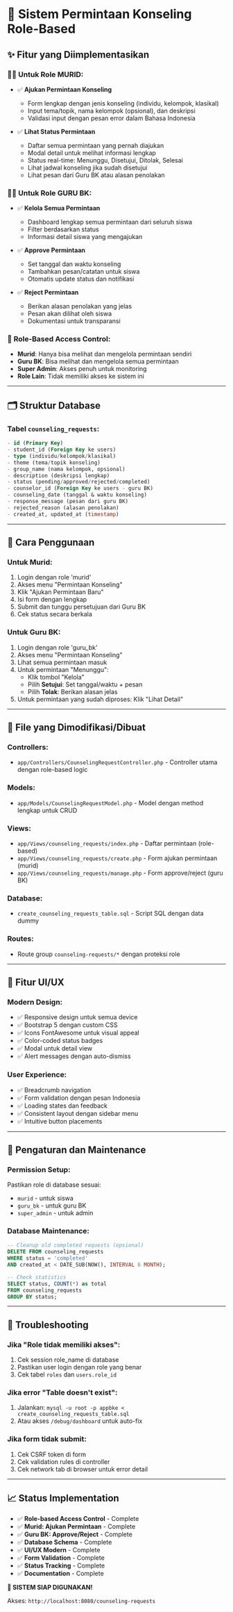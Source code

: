 # 🎯 Sistem Permintaan Konseling Role-Based

## ✨ Fitur yang Diimplementasikan

### 🧑‍🎓 **Untuk Role MURID:**
- ✅ **Ajukan Permintaan Konseling**
  - Form lengkap dengan jenis konseling (individu, kelompok, klasikal)
  - Input tema/topik, nama kelompok (opsional), dan deskripsi
  - Validasi input dengan pesan error dalam Bahasa Indonesia
  
- ✅ **Lihat Status Permintaan**
  - Daftar semua permintaan yang pernah diajukan
  - Modal detail untuk melihat informasi lengkap
  - Status real-time: Menunggu, Disetujui, Ditolak, Selesai
  - Lihat jadwal konseling jika sudah disetujui
  - Lihat pesan dari Guru BK atau alasan penolakan

### 👨‍🏫 **Untuk Role GURU BK:**
- ✅ **Kelola Semua Permintaan**
  - Dashboard lengkap semua permintaan dari seluruh siswa
  - Filter berdasarkan status
  - Informasi detail siswa yang mengajukan

- ✅ **Approve Permintaan**
  - Set tanggal dan waktu konseling
  - Tambahkan pesan/catatan untuk siswa
  - Otomatis update status dan notifikasi

- ✅ **Reject Permintaan**
  - Berikan alasan penolakan yang jelas
  - Pesan akan dilihat oleh siswa
  - Dokumentasi untuk transparansi

### 🔐 **Role-Based Access Control:**
- **Murid**: Hanya bisa melihat dan mengelola permintaan sendiri
- **Guru BK**: Bisa melihat dan mengelola semua permintaan
- **Super Admin**: Akses penuh untuk monitoring
- **Role Lain**: Tidak memiliki akses ke sistem ini

---

## 🗂️ Struktur Database

### Tabel `counseling_requests`:
```sql
- id (Primary Key)
- student_id (Foreign Key ke users)
- type (individu/kelompok/klasikal)
- theme (tema/topik konseling)
- group_name (nama kelompok, opsional)
- description (deskripsi lengkap)
- status (pending/approved/rejected/completed)
- counselor_id (Foreign Key ke users - guru BK)
- counseling_date (tanggal & waktu konseling)
- response_message (pesan dari guru BK)
- rejected_reason (alasan penolakan)
- created_at, updated_at (timestamp)
```

---

## 🚀 Cara Penggunaan

### **Untuk Murid:**
1. Login dengan role 'murid'
2. Akses menu "Permintaan Konseling"
3. Klik "Ajukan Permintaan Baru"
4. Isi form dengan lengkap
5. Submit dan tunggu persetujuan dari Guru BK
6. Cek status secara berkala

### **Untuk Guru BK:**
1. Login dengan role 'guru_bk'
2. Akses menu "Permintaan Konseling"
3. Lihat semua permintaan masuk
4. Untuk permintaan "Menunggu":
   - Klik tombol "Kelola"
   - Pilih **Setujui**: Set tanggal/waktu + pesan
   - Pilih **Tolak**: Berikan alasan jelas
5. Untuk permintaan yang sudah diproses: Klik "Lihat Detail"

---

## 📁 File yang Dimodifikasi/Dibuat

### **Controllers:**
- `app/Controllers/CounselingRequestController.php` - Controller utama dengan role-based logic

### **Models:**
- `app/Models/CounselingRequestModel.php` - Model dengan method lengkap untuk CRUD

### **Views:**
- `app/Views/counseling_requests/index.php` - Daftar permintaan (role-based)
- `app/Views/counseling_requests/create.php` - Form ajukan permintaan (murid)
- `app/Views/counseling_requests/manage.php` - Form approve/reject (guru BK)

### **Database:**
- `create_counseling_requests_table.sql` - Script SQL dengan data dummy

### **Routes:**
- Route group `counseling-requests/*` dengan proteksi role

---

## 🎨 Fitur UI/UX

### **Modern Design:**
- ✅ Responsive design untuk semua device
- ✅ Bootstrap 5 dengan custom CSS
- ✅ Icons FontAwesome untuk visual appeal
- ✅ Color-coded status badges
- ✅ Modal untuk detail view
- ✅ Alert messages dengan auto-dismiss

### **User Experience:**
- ✅ Breadcrumb navigation
- ✅ Form validation dengan pesan Indonesia
- ✅ Loading states dan feedback
- ✅ Consistent layout dengan sidebar menu
- ✅ Intuitive button placements

---

## 🔧 Pengaturan dan Maintenance

### **Permission Setup:**
Pastikan role di database sesuai:
- `murid` - untuk siswa
- `guru_bk` - untuk guru BK
- `super_admin` - untuk admin

### **Database Maintenance:**
```sql
-- Cleanup old completed requests (opsional)
DELETE FROM counseling_requests 
WHERE status = 'completed' 
AND created_at < DATE_SUB(NOW(), INTERVAL 6 MONTH);

-- Check statistics
SELECT status, COUNT(*) as total 
FROM counseling_requests 
GROUP BY status;
```

---

## 🚨 Troubleshooting

### **Jika "Role tidak memiliki akses":**
1. Cek session role_name di database
2. Pastikan user login dengan role yang benar
3. Cek tabel `roles` dan `users.role_id`

### **Jika error "Table doesn't exist":**
1. Jalankan: `mysql -u root -p appbke < create_counseling_requests_table.sql`
2. Atau akses `/debug/dashboard` untuk auto-fix

### **Jika form tidak submit:**
1. Cek CSRF token di form
2. Cek validation rules di controller
3. Cek network tab di browser untuk error detail

---

## 📈 Status Implementation

- ✅ **Role-based Access Control** - Complete
- ✅ **Murid: Ajukan Permintaan** - Complete  
- ✅ **Guru BK: Approve/Reject** - Complete
- ✅ **Database Schema** - Complete
- ✅ **UI/UX Modern** - Complete
- ✅ **Form Validation** - Complete
- ✅ **Status Tracking** - Complete
- ✅ **Documentation** - Complete

**🎉 SISTEM SIAP DIGUNAKAN!**

Akses: `http://localhost:8080/counseling-requests`
